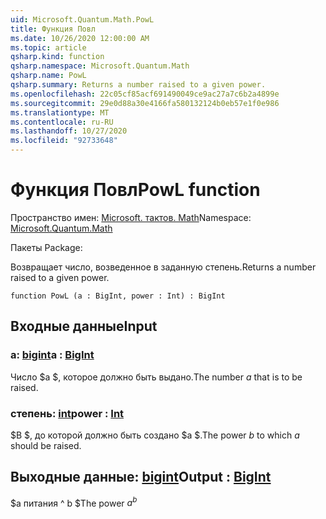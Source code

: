 ```yaml
---
uid: Microsoft.Quantum.Math.PowL
title: Функция Повл
ms.date: 10/26/2020 12:00:00 AM
ms.topic: article
qsharp.kind: function
qsharp.namespace: Microsoft.Quantum.Math
qsharp.name: PowL
qsharp.summary: Returns a number raised to a given power.
ms.openlocfilehash: 22c05cf85acf691490049ce9ac27a7c6b2a4899e
ms.sourcegitcommit: 29e0d88a30e4166fa580132124b0eb57e1f0e986
ms.translationtype: MT
ms.contentlocale: ru-RU
ms.lasthandoff: 10/27/2020
ms.locfileid: "92733648"
---
```

# <a name="powl-function"></a><span data-ttu-id="7de05-102">Функция Повл</span><span class="sxs-lookup"><span data-stu-id="7de05-102">PowL function</span></span>

<span data-ttu-id="7de05-103">Пространство имен: [Microsoft. тактов. Math](xref:Microsoft.Quantum.Math)</span><span class="sxs-lookup"><span data-stu-id="7de05-103">Namespace: [Microsoft.Quantum.Math](xref:Microsoft.Quantum.Math)</span></span>

<span data-ttu-id="7de05-104">Пакеты [](https://nuget.org/packages/)</span><span class="sxs-lookup"><span data-stu-id="7de05-104">Package: [](https://nuget.org/packages/)</span></span>


<span data-ttu-id="7de05-105">Возвращает число, возведенное в заданную степень.</span><span class="sxs-lookup"><span data-stu-id="7de05-105">Returns a number raised to a given power.</span></span>

```qsharp
function PowL (a : BigInt, power : Int) : BigInt
```


## <a name="input"></a><span data-ttu-id="7de05-106">Входные данные</span><span class="sxs-lookup"><span data-stu-id="7de05-106">Input</span></span>

### <a name="a--bigint"></a><span data-ttu-id="7de05-107">a: [bigint](xref:microsoft.quantum.lang-ref.bigint)</span><span class="sxs-lookup"><span data-stu-id="7de05-107">a : [BigInt](xref:microsoft.quantum.lang-ref.bigint)</span></span>

<span data-ttu-id="7de05-108">Число $a $, которое должно быть выдано.</span><span class="sxs-lookup"><span data-stu-id="7de05-108">The number $a$ that is to be raised.</span></span>


### <a name="power--int"></a><span data-ttu-id="7de05-109">степень: [int](xref:microsoft.quantum.lang-ref.int)</span><span class="sxs-lookup"><span data-stu-id="7de05-109">power : [Int](xref:microsoft.quantum.lang-ref.int)</span></span>

<span data-ttu-id="7de05-110">$B $, до которой должно быть создано $a $.</span><span class="sxs-lookup"><span data-stu-id="7de05-110">The power $b$ to which $a$ should be raised.</span></span>



## <a name="output--bigint"></a><span data-ttu-id="7de05-111">Выходные данные: [bigint](xref:microsoft.quantum.lang-ref.bigint)</span><span class="sxs-lookup"><span data-stu-id="7de05-111">Output : [BigInt](xref:microsoft.quantum.lang-ref.bigint)</span></span>

<span data-ttu-id="7de05-112">$a питания ^ b $</span><span class="sxs-lookup"><span data-stu-id="7de05-112">The power $a^b$</span></span>